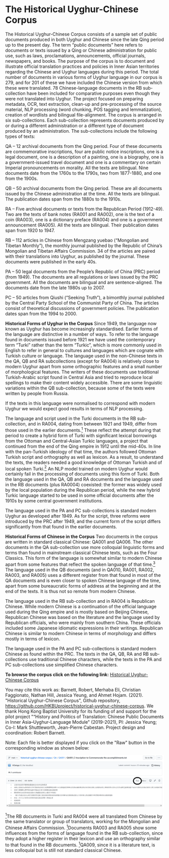 # The Historical Uyghur-Chinese Corpus
The Historical Uyghur-Chinese Corpus consists of a sample set of public documents produced in both Uyghur and Chinese since the late Qing period up to the present day. The term “public documents” here refers to documents or texts issued by a Qing or Chinese administration for public use, such as laws, proclamations, announcements, official journals, newspapers, and books. The purpose of the corpus is to document and illustrate official translation practices and policies in Inner Asian territories regarding the Chinese and Uyghur languages during this period.
The total number of documents in various forms of Uyghur language in our corpus is 279, and for 201 of these we have included the Chinese version from which these were translated. 78 Chinese-language documents in the RB sub-collection have been included for comparative purposes even though they were not translated into Uyghur.
The project focused on preparing metadata, OCR, text extraction, clean-up and pre-processing of the source material, NLP processing (word chunking, POS tagging and lemmatization), creation of wordlists and bilingual file-alignment.
The corpus is arranged in six sub-collections. Each sub-collection represents documents produced by or during a different administration or a different type of document produced by an administration. The sub-collections include the following types of texts:

QA – 12 archival documents from the Qing period. Four of these documents are commemorative inscriptions, four are public notice inscriptions, one is a legal document, one is a description of a painting, one is a biography, one is a government-issued travel document and one is a commentary on certain Imperial pronouncements on morality. All the texts are bilingual. Nine documents date from the 1760s to the 1790s, two from 1877-1880, and one from the 1900s.

QB – 50 archival documents from the Qing period. These are all documents issued by the Chinese administration at the time. All the texts are bilingual. The publication dates span from the 1880s to the 1910s.

RA – Five archival documents or texts from the Republican Period (1912-49). Two are the texts of bank notes (RA001 and RA002), one is the text of a coin (RA003), one is a dictionary preface (RA004) and one is a government announcement (RA005). All the texts are bilingual. Their publication dates span from 1920 to 1947.

RB – 112 articles in Chinese from Mengzang yuebao (“Mongolian and Tibetan Monthly”), the monthly journal published by the Republic of China’s Mongolian and Tibetan Affairs Commission. 34 of the articles are paired with their translations into Uyghur, as published by the journal. These documents were published in the early 40s.

PA – 50 legal documents from the People’s Republic of China (PRC) period (from 1949). The documents are all regulations or laws issued by the PRC government. All the documents are bilingual and are sentence-aligned. The documents date from the late 1980s up to 2007.

PC – 50 articles from Qiushi (“Seeking Truth”), a bimonthly journal published by the Central Party School of the Communist Party of China. The articles consist of theoretical discussions of government policies. The publication dates span from the 1994 to 2000.

<b>Historical Forms of Uyghur in the Corpus</b>
Since 1949, the language now known as Uyghur has become increasingly standardised. Earlier forms of the language are distinctive in a number of ways. To refer to the language found in documents issued before 1921 we have used the contemporary term “Turki” rather than the term “Turkic”, which is more commonly used in English to refer in general to cultures and languages which are cognate with Turkish culture or language.
The language used in the non-Chinese texts in the QA, QB and RA subcollections (except for RA004) is relatively close to modern Uyghur apart from some orthographic features and a small number of morphological features. The writers of these documents use traditional Turkish-Arabic script found in Central Asia and tried to reproduce local spellings to make their content widely accessible. There are some linguistic variations within the QB sub-collection, because some of the texts were written by people from Russia.

If the texts in this language were normalised to correspond with modern Uyghur we would expect good results in terms of NLP processing.

The language and script used in the Turki documents in the RB sub-collection, and in RA004, dating from between 1921 and 1949, differ from those used in the earlier documents.<a href="#note1" id="note1ref"><sup>1</sup></a> These reflect the attempt during that period to create a hybrid form of Turki with significant lexical borrowings from the Ottoman and Central-Asian Turkic languages, a project that continued from the end of the Qing empire in 1912 until the mid-40s. In line with the pan-Turkish ideology of that time, the authors followed Ottoman Turkish script and orthography as well as lexicon. As a result, to understand the texts, the readers needed a good knowledge of Ottoman Turkish and of local spoken Turki.<a href="#note2" id="note2ref"><sup>2</sup></a> An NLP model trained on modern Uyghur would certainly fail in the processing of documents using this form of Turki.
Both the language used in the QA, QB and RA documents and the language used in the RB documents (plus RA0004) coexisted: the former was widely used by the local population during the Republican period, while the new hybrid Turkic language started to be used in some official documents after the 1910s by some central government institutions.

The language used in the PA and PC sub-collections is standard modern Uyghur as developed after 1949. As for the script, three reforms were introduced by the PRC after 1949, and the current form of the script differs significantly from that found in the earlier documents.

<b>Historical Forms of Chinese in the Corpus</b>
Two documents in the corpus are written in standard classical Chinese: QA001 and QA006. The other documents in the QA sub-collection use more colloquial linguistic forms and terms than found in mainstream classical Chinese texts, such as the Four Classics. This form of the language is somewhat similar to modern Chinese apart from some features that reflect the spoken language of that time.<a href="#note3" id="note1ref"><sup>3</sup></a> The language used in the QB documents (and in QA010, RA001, RA002, RA003, and RA005) uses a different register from that found in most of the QA documents and is even closer to spoken Chinese language of the time, apart from some bureaucratic forms of address at the beginning and at the end of the texts. It is thus not so remote from modern Chinese. 

The language used in the RB sub-collection and in RA004 is Republican Chinese. While modern Chinese is a continuation of the official language used during the Qing empire and is mostly based on Beijing Chinese, Republican Chinese was based on the literature and the language used by Republican officials, who were mainly from southern China. These officials included some Japanese idiomatic expressions in their writings. Republican Chinese is similar to modern Chinese in terms of morphology and differs mostly in terms of lexicon.

The language used in the PA and PC sub-collections is standard modern Chinese as found within the PRC.
The texts in the QA, QB, RA and RB sub-collections use traditional Chinese characters, while the texts in the PA and PC sub-collections use simplified Chinese characters.




<b>To browse the corpus click on the following link:</b>
<a href="https://htmlpreview.github.io/?https://github.com/HKBUproject/historical-uyghur-chinese-corpus/blob/main/Metadata.html" target="_blank" rel="noopener noreferrer">Historical Uyghur-Chinese Corpus</a>

You may cite this work as:
Barnett, Robert, Merhaba Eli, Christian Faggionato, Nathan Hill, Jessica Yeung, and Ahmet Hojam. (2021). "Historical Uyghur-Chinese Corpus", Github repository, https://github.com/HKBUproject/historical-uyghur-chinese-corpus.
We thank Hong Kong Baptist University for its funding of and support for the pilot project "“History and Politics of Translation: Chinese Public Documents in Inner Asia–Uyghur-Language Module" (2019-2021), PI: Jessica Yeung; Co-I: Mark Shuttleworth, Jean-Pierre Cabestan. Project design and coordination: Robert Barnett.

Note: Each file is better displayed if you click on the "Raw" button in the corresponding window as shown below:

<img src="/images/Raw_GitHub.png">

<a id="note1" href="#note1ref"><sup>1</sup></a>The RB documents in Turki and RA004 were all translated from Chinese by the same translator or group of translators, working for the Mongolian and Chinese Affairs Commission.
<a id="note2" href="#note2ref"><sup>1</sup></a>Documents RA003 and RA005 show some influences from the forms of language found in the RB sub-collection, since they adopt a higher register in their lexicon and use an orthography similar to that found in the RB documents.
<a id="note3" href="#note3ref"><sup>1</sup></a>QA009, since it is a literature text, is less colloquial but is still not standard classical Chinese.

